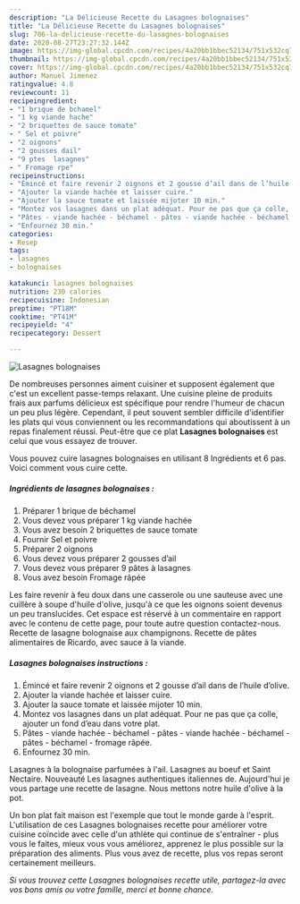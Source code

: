 ```yaml
---
description: "La Délicieuse Recette du Lasagnes bolognaises"
title: "La Délicieuse Recette du Lasagnes bolognaises"
slug: 706-la-delicieuse-recette-du-lasagnes-bolognaises
date: 2020-08-27T23:27:32.144Z
image: https://img-global.cpcdn.com/recipes/4a20bb1bbec52134/751x532cq70/lasagnes-bolognaises-photo-principale-de-la-recette.jpg
thumbnail: https://img-global.cpcdn.com/recipes/4a20bb1bbec52134/751x532cq70/lasagnes-bolognaises-photo-principale-de-la-recette.jpg
cover: https://img-global.cpcdn.com/recipes/4a20bb1bbec52134/751x532cq70/lasagnes-bolognaises-photo-principale-de-la-recette.jpg
author: Manuel Jimenez
ratingvalue: 4.8
reviewcount: 11
recipeingredient:
- "1 brique de bchamel"
- "1 kg viande hache"
- "2 briquettes de sauce tomate"
- " Sel et poivre"
- "2 oignons"
- "2 gousses dail"
- "9 ptes  lasagnes"
- " Fromage rpe"
recipeinstructions:
- "Émincé et faire revenir 2 oignons et 2 gousse d’ail dans de l’huile d’olive."
- "Ajouter la viande hachée et laisser cuire."
- "Ajouter la sauce tomate et laissée mijoter 10 min."
- "Montez vos lasagnes dans un plat adéquat. Pour ne pas que ça colle, ajouter un fond d’eau dans votre plat."
- "Pâtes - viande hachée - béchamel - pâtes - viande hachée - béchamel - pâtes - béchamel - fromage râpée."
- "Enfournez 30 min."
categories:
- Resep
tags:
- lasagnes
- bolognaises

katakunci: lasagnes bolognaises 
nutrition: 230 calories
recipecuisine: Indonesian
preptime: "PT18M"
cooktime: "PT41M"
recipeyield: "4"
recipecategory: Dessert

---
```



![Lasagnes bolognaises](https://img-global.cpcdn.com/recipes/4a20bb1bbec52134/751x532cq70/lasagnes-bolognaises-photo-principale-de-la-recette.jpg)

De nombreuses personnes aiment cuisiner et supposent également que c'est un excellent passe-temps relaxant. Une cuisine pleine de produits frais aux parfums délicieux est spécifique pour rendre l'humeur de chacun un peu plus légère. Cependant, il peut souvent sembler difficile d'identifier les plats qui vous conviennent ou les recommandations qui aboutissent à un repas finalement réussi. Peut-être que ce plat <strong> Lasagnes bolognaises </strong> est celui que vous essayez de trouver.

<!--inarticleads1-->

Vous pouvez cuire lasagnes bolognaises en utilisant 8 Ingrédients et 6 pas. Voici comment vous cuire cette.

##### Ingrédients de lasagnes bolognaises :

1. Préparer 1 brique de béchamel
1. Vous devez vous préparer 1 kg viande hachée
1. Vous avez besoin 2 briquettes de sauce tomate
1. Fournir  Sel et poivre
1. Préparer 2 oignons
1. Vous devez vous préparer 2 gousses d’ail
1. Vous devez vous préparer 9 pâtes à lasagnes
1. Vous avez besoin  Fromage râpée


Les faire revenir à feu doux dans une casserole ou une sauteuse avec une cuillère à soupe d&#39;huile d&#39;olive, jusqu&#39;à ce que les oignons soient devenus un peu translucides. Cet espace est réservé à un commentaire en rapport avec le contenu de cette page, pour toute autre question contactez-nous. Recette de lasagne bolognaise aux champignons. Recette de pâtes alimentaires de Ricardo, avec sauce à la viande. 

<!--inarticleads2-->

##### Lasagnes bolognaises instructions :

1. Émincé et faire revenir 2 oignons et 2 gousse d’ail dans de l’huile d’olive.
1. Ajouter la viande hachée et laisser cuire.
1. Ajouter la sauce tomate et laissée mijoter 10 min.
1. Montez vos lasagnes dans un plat adéquat. Pour ne pas que ça colle, ajouter un fond d’eau dans votre plat.
1. Pâtes - viande hachée - béchamel - pâtes - viande hachée - béchamel - pâtes - béchamel - fromage râpée.
1. Enfournez 30 min.


Lasagnes à la bolognaise parfumées à l&#39;ail. Lasagnes au boeuf et Saint Nectaire. Nouveauté Les lasagnes authentiques italiennes de. Aujourd&#39;hui je vous partage une recette de lasagne. Nous mettons notre huile d&#39;olive à la pot. 

<!--inarticleads1-->

<p>
Un bon plat fait maison est l'exemple que tout le monde garde à l'esprit. L'utilisation de ces Lasagnes bolognaises recette pour améliorer votre cuisine coïncide avec celle d'un athlète qui continue de s'entraîner - plus vous le faites, mieux vous vous améliorez, apprenez le plus possible sur la préparation des aliments. Plus vous avez de recette, plus vos repas seront certainement meilleurs.
</p>

<p>
<i>Si vous trouvez cette Lasagnes bolognaises recette utile, partagez-la avec vos bons amis ou votre famille, merci et bonne chance.</i>
</p>
